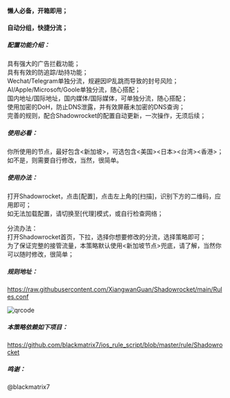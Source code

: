 #### 懒人必备，开箱即用；<br>
#### 自动分组，快捷分流；<br>

##### 配置功能介绍：<br>
具有强大的广告拦截功能；<br>
具有有效的防追踪/劫持功能；<br>
Wechat/Telegram单独分流，规避因IP乱跳而导致的封号风险；<br>
AI/Apple/Microsoft/Goole单独分流，随心搭配；<br>
国内地址/国际地址，国内媒体/国际媒体，可单独分流，随心搭配；<br>
使用加密的DoH，防止DNS泄露，并有效屏蔽未加密的DNS查询；<br>
完善的规则，配合Shadowrocket的配置自动更新，一次操作，无须后续；<br>

##### 使用必看：<br>
你所使用的节点，最好包含<新加坡>，可选包含<美国><日本><台湾><香港>；<br>
如不是，则需要自行修改，当然，很简单。<br>

##### 使用办法：<br>
打开Shadowrocket，点击[配置]，点击左上角的[扫描]，识别下方的二维码，应用即可；<br>
如无法加载配置，请切换至[代理]模式，或自行检查网络；<br>

分流办法：<br>
打开Shadowrocket首页，下拉，选择你想要修改的分流，选择策略即可；<br>
为了保证完整的接管流量，本策略默认使用<新加坡节点>兜底，请了解，当然你可以随时修改，很简单；<br>

##### 规则地址：<br>
https://raw.githubusercontent.com/XiangwanGuan/Shadowrocket/main/Rules.conf<br>

![qrcode](https://github.com/user-attachments/assets/faf02085-0828-430c-8509-fb09ffb7287f)

##### 本策略依赖如下项目：<br>
https://github.com/blackmatrix7/ios_rule_script/blob/master/rule/Shadowrocket<br>

##### 鸣谢：<br>
@blackmatrix7
